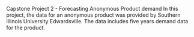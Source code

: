Capstone Project 2 - Forecasting Anonymous Product demand
In this project, the data for an anonymous product was provided by Southern Illinois University Edwardsville. The data includes five years demand data for the product. 
